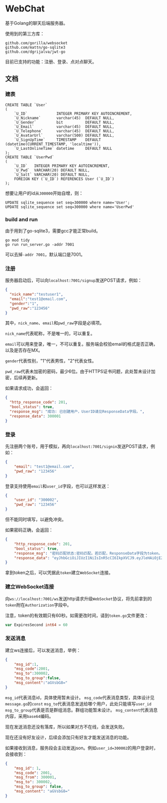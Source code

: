 # WebChat

基于Golang的聊天后端服务器。

使用到的第三方库：
```
github.com/gorilla/websocket
github.com/mattn/go-sqlite3
github.com/dgrijalva/jwt-go
```

目前已支持的功能：注册、登录、点对点聊天。

## 文档

### 建表

```sqlite
CREATE TABLE `User`
(
    `U_ID`             INTEGER PRIMARY KEY AUTOINCREMENT,
    `U_Nickname`       varchar(45)  DEFAULT NULL,
    `U_Gender`         bit          DEFAULT NULL,
    `U_Email`          varchar(45)  DEFAULT NULL,
    `U_Telephone`      varchar(45)  DEFAULT NULL,
    `U_AvatarUrl`      varchar(500) DEFAULT NULL,
    `U_SignUpTime`     TIMESTAMP    DEFAULT (datetime(CURRENT_TIMESTAMP, 'localtime')),
    `U_LastOnlineTime` datetime     DEFAULT NULL
);
CREATE TABLE `UserPwd`
(
    `U_ID`   INTEGER PRIMARY KEY AUTOINCREMENT,
    `U_Pwd`  VARCHAR(20) DEFAULT NULL,
    `U_Salt` VARCHAR(20) DEFAULT NULL,
    FOREIGN KEY (`U_ID`) REFERENCES User (`U_ID`)
);
```
想要让用户的id从`300000`开始自增，则：
```sqlite
UPDATE sqlite_sequence set seq=300000 where name='User';
UPDATE sqlite_sequence set seq=300000 where name='UserPwd'
```

### build and run

由于用到了go-sqlite3，需要gcc才能正常build。

```shell
go mod tidy
go run run_server.go -addr 7001
```

可以去掉`-addr 7001`，默认端口是7001。

### 注册

服务器启动后，可以向`localhost:7001/signup`发送POST请求，例如：

```json
{
  "nick_name":"testuser1",
  "email":"test1@email.com",
  "gender":"1",
  "pwd_raw":"123456"
}
```

其中，`nick_name`、`email`和`pwd_raw`字段是必填项。

`nick_name`代表昵称，不是唯一的，可以重复。

`email`可以用来登录，唯一，不可以重复。服务端会校验email的格式是否正确，以及是否存在MX。

`gender`代表性别，"1"代表男性，"2"代表女性。

`pwd_raw`代表未加密的密码，最少6位。由于HTTPS证书问题，此处暂未设计加密，后续再更新。

如果请求成功，会返回：

```json
{
  "http_response_code": 201,
  "bool_status": true,
  "response_msg": "成功: 已创建用户，UserID请见ResponseData字段。",
  "response_data": 300001
}
```

### 登录
先注册两个账号，用于模拟，再向`localhost:7001/signin`发送POST请求，例如：
```json
{
    "email": "test1@email.com",
    "pwd_raw": "123456"
}
```
登录支持使用`email`和`user_id`字段，也可以这样发送：
```json
{
    "user_id": "300002",
    "pwd_raw": "123456"
}
```
但不能同时填写，以避免冲突。

如果密码正确，会返回：

```json
{
    "http_response_code": 201,
    "bool_status": true,
    "response_msg": "密码匹配状态:密码匹配。若匹配，ResponseData字段为token。",
    "response_data": "eyJhbGciOiJIUzI1NiIsInR5cCI6IkpXVCJ9.eyJleHAiOjE2NjkyNzQ5NTksImlzcyI6InNlcnZlciIsInN1YiI6IjMwMDAwMSJ9.kucmgw2JHmTVBe4khJliYne9H4xylwlTrL3fiqYzgGM"
}
```

拿到token之后，可以凭据此`token`建立`WebSocket`连接。

### 建立WebSocket连接

向`ws://localhost:7001/ws`发送http请求升级`WebSocket`协议，将先前拿到的`token`附在`Authorization`字段中。

注意，token的有效期只有60秒。如需更改时间，请到`token.go`文件更改：

```go
var ExpiresSecond int64 = 60
```

### 发送消息

建立ws连接后，可以发送消息，举例：

```json
{
    "msg_id":1,
    "msg_code":2001,
    "msg_to":300002,
    "msg_to_group":false,
    "msg_content":"aGVsbG8="
}
```

`msg_id`代表消息id，具体使用暂未设计。
`msg_code`代表消息类型，具体设计见`message.go`的`const`
`msg_to`代表消息发送给哪个用户，此处只能填写`user_id`
`msg_to_group`代表是否是群组消息。群组功能暂未设计。
`msg_content`代表消息内容，采用`base64`编码。

现在发送消息还没有落库，所以如果对方不在线，会发送失败。

现在还没有好友设计，后续会添加只有好友才能发送消息的功能。

如果接收到消息，服务段会主动发送json。例如`user_id=300002`的用户登录时，会接收到：
```json
{
    "msg_id": 1,
    "msg_code": 2001,
    "msg_from": 300001,
    "msg_to": 300002,
    "msg_to_group": false,
    "msg_content": "aGVsbG8="
}
```
